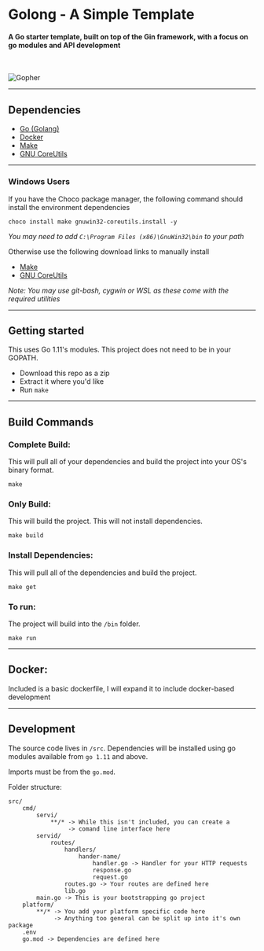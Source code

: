 # Golong - A Simple Template

#### A Go starter template, built on top of the Gin framework, with a focus on go modules and API development

<br>

![Gopher](https://i.imgur.com/yMWOR71.png)

---

## Dependencies

- [Go (Golang)](https://golang.org/)
- [Docker](https://www.docker.com/)
- [Make](http://gnuwin32.sourceforge.net/packages/make.htm)
- [GNU CoreUtils](http://gnuwin32.sourceforge.net/packages/coreutils.htm)

---

### Windows Users

If you have the Choco package manager, the following command should install the environment dependencies

```
choco install make gnuwin32-coreutils.install -y
```
<i>You may need to add `C:\Program Files (x86)\GnuWin32\bin` to your path</i>

Otherwise use the following download links to manually install<br>
- [Make](http://gnuwin32.sourceforge.net/packages/make.htm)
- [GNU CoreUtils](http://gnuwin32.sourceforge.net/packages/coreutils.htm)

<i>Note: You may use git-bash, cygwin or WSL as these come with the required utilities</i>

---

## Getting started

This uses Go 1.11's modules. This project does not need to be in your GOPATH.

- Download this repo as a zip
- Extract it where you'd like
- Run `make`

---

## Build Commands

### Complete Build:

This will pull all of your dependencies and build the project into your OS's binary format.

```
make
```

### Only Build:

This will build the project. This will not install dependencies.

```
make build
```

### Install Dependencies:

This will pull all of the dependencies and build the project.

```
make get
```

### To run:

The project will build into the `/bin` folder.

```
make run
```

---

## Docker:

Included is a basic dockerfile, I will expand it to include docker-based development

---

## Development

The source code lives in `/src`.
Dependencies will be installed using go modules available from `go 1.11` and above.

Imports must be from the `go.mod`.

Folder structure:

```
src/
    cmd/
        servi/
            **/* -> While this isn't included, you can create a
                 -> comand line interface here
        servid/
            routes/
                handlers/
                    hander-name/ 
                        handler.go -> Handler for your HTTP requests 
                        response.go
                        request.go
                routes.go -> Your routes are defined here
                lib.go
        main.go -> This is your bootstrapping go project
    platform/
        **/* -> You add your platform specific code here
             -> Anything too general can be split up into it's own package 
    .env
    go.mod -> Dependencies are defined here
``` 